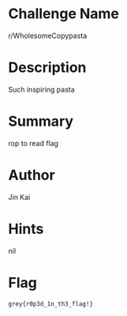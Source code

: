 # Challenge Name

r/WholesomeCopypasta

# Description

Such inspiring pasta

# Summary

rop to read flag

# Author

Jin Kai

# Hints

nil

# Flag

`grey{r0p3d_1n_th3_flag!}`
